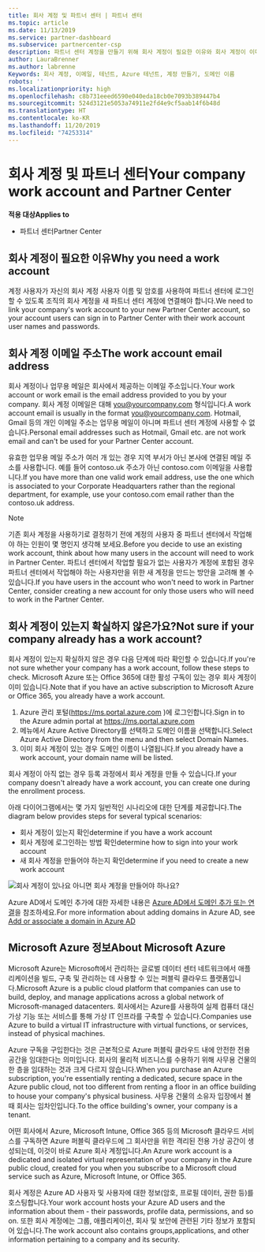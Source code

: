 ```yaml
---
title: 회사 계정 및 파트너 센터 | 파트너 센터
ms.topic: article
ms.date: 11/13/2019
ms.service: partner-dashboard
ms.subservice: partnercenter-csp
description: 파트너 센터 계정을 만들기 위해 회사 계정이 필요한 이유와 회사 계정이 이미 있는지 여부를 알아봅니다.
author: LauraBrenner
ms.author: labrenne
Keywords: 회사 계정, 이메일, 테넌트, Azure 테넌트, 계정 만들기, 도메인 이름
robots: ''
ms.localizationpriority: high
ms.openlocfilehash: c8b731eeed6590e040eda18cb0e7093b389447b4
ms.sourcegitcommit: 524d3121e5053a74911e2fd4e9cf5aab14f6b48d
ms.translationtype: HT
ms.contentlocale: ko-KR
ms.lasthandoff: 11/20/2019
ms.locfileid: "74253314"
---
```

# <a name="your-company-work-account-and-partner-center"></a><span data-ttu-id="6b949-104">회사 계정 및 파트너 센터</span><span class="sxs-lookup"><span data-stu-id="6b949-104">Your company work account and Partner Center</span></span>  

<span data-ttu-id="6b949-105">**적용 대상**</span><span class="sxs-lookup"><span data-stu-id="6b949-105">**Applies to**</span></span>

-  <span data-ttu-id="6b949-106">파트너 센터</span><span class="sxs-lookup"><span data-stu-id="6b949-106">Partner Center</span></span>

## <a name="why-you-need-a-work-account"></a><span data-ttu-id="6b949-107">회사 계정이 필요한 이유</span><span class="sxs-lookup"><span data-stu-id="6b949-107">Why you need a work account</span></span>

<span data-ttu-id="6b949-108">계정 사용자가 자신의 회사 계정 사용자 이름 및 암호를 사용하여 파트너 센터에 로그인할 수 있도록 조직의 회사 계정을 새 파트너 센터 계정에 연결해야 합니다.</span><span class="sxs-lookup"><span data-stu-id="6b949-108">We need to link your company's work account to your new Partner Center account, so your account users can sign in to Partner Center with their work account user names and passwords.</span></span>

## <a name="the-work-account-email-address"></a><span data-ttu-id="6b949-109">회사 계정 이메일 주소</span><span class="sxs-lookup"><span data-stu-id="6b949-109">The work account email address</span></span>

<span data-ttu-id="6b949-110">회사 계정이나 업무용 메일은 회사에서 제공하는 이메일 주소입니다.</span><span class="sxs-lookup"><span data-stu-id="6b949-110">Your work account or work email is the email address provided to you by your company.</span></span> <span data-ttu-id="6b949-111">회사 계정 이메일은 대해 you@yourcompany.com 형식입니다.</span><span class="sxs-lookup"><span data-stu-id="6b949-111">A work account email is usually in the format you@yourcompany.com.</span></span> <span data-ttu-id="6b949-112">Hotmail, Gmail 등의 개인 이메일 주소는 업무용 메일이 아니며 파트너 센터 계정에 사용할 수 없습니다.</span><span class="sxs-lookup"><span data-stu-id="6b949-112">Personal email addresses such as Hotmail, Gmail etc. are not work email and can't be used for your Partner Center account.</span></span> 

<span data-ttu-id="6b949-113">유효한 업무용 메일 주소가 여러 개 있는 경우 지역 부서가 아닌 본사에 연결된 메일 주소를 사용합니다. 예를 들어 contoso.uk 주소가 아닌 contoso.com 이메일을 사용합니다.</span><span class="sxs-lookup"><span data-stu-id="6b949-113">If you have more than one valid work email address, use the one which is associated to your Corporate Headquarters rather than the regional department, for example, use your contoso.com email rather than the contoso.uk address.</span></span>

> [!NOTE]  
>  <span data-ttu-id="6b949-114">기존 회사 계정을 사용하기로 결정하기 전에 계정의 사용자 중 파트너 센터에서 작업해야 하는 인원이 몇 명인지 생각해 보세요.</span><span class="sxs-lookup"><span data-stu-id="6b949-114">Before you decide to use an existing work account, think about how many users in the account will need to work in Partner Center.</span></span> <span data-ttu-id="6b949-115">파트너 센터에서 작업할 필요가 없는 사용자가 계정에 포함된 경우 파트너 센터에서 작업해야 하는 사용자만을 위한 새 계정을 만드는 방안을 고려해 볼 수 있습니다.</span><span class="sxs-lookup"><span data-stu-id="6b949-115">If you have users in the account who won't need to work in Partner Center, consider creating a new account for only those users who will need to work in the Partner Center.</span></span>


## <a name="not-sure-if-your-company-already-has-a-work-account"></a><span data-ttu-id="6b949-116">회사 계정이 있는지 확실하지 않은가요?</span><span class="sxs-lookup"><span data-stu-id="6b949-116">Not sure if your company already has a work account?</span></span>

<span data-ttu-id="6b949-117">회사 계정이 있는지 확실하지 않은 경우 다음 단계에 따라 확인할 수 있습니다.</span><span class="sxs-lookup"><span data-stu-id="6b949-117">If you're not sure whether your company has a work account, follow these steps to check.</span></span> <span data-ttu-id="6b949-118">Microsoft Azure 또는 Office 365에 대한 활성 구독이 있는 경우 회사 계정이 이미 있습니다.</span><span class="sxs-lookup"><span data-stu-id="6b949-118">Note that if you have an active subscription to Microsoft Azure or Office 365, you already have a work account.</span></span>

1.  <span data-ttu-id="6b949-119">Azure 관리 포털(https://ms.portal.azure.com )에 로그인합니다.</span><span class="sxs-lookup"><span data-stu-id="6b949-119">Sign in to the Azure admin portal at https://ms.portal.azure.com</span></span>
2.  <span data-ttu-id="6b949-120">메뉴에서 Azure Active Directory를 선택하고 도메인 이름을 선택합니다.</span><span class="sxs-lookup"><span data-stu-id="6b949-120">Select Azure Active Directory from the menu and then select Domain Names.</span></span>
3.  <span data-ttu-id="6b949-121">이미 회사 계정이 있는 경우 도메인 이름이 나열됩니다.</span><span class="sxs-lookup"><span data-stu-id="6b949-121">If you already have a work account, your domain name will be listed.</span></span>

<span data-ttu-id="6b949-122">회사 계정이 아직 없는 경우 등록 과정에서 회사 계정을 만들 수 있습니다.</span><span class="sxs-lookup"><span data-stu-id="6b949-122">If your company doesn't already have a work account, you can create one during the enrollment process.</span></span>

<span data-ttu-id="6b949-123">아래 다이어그램에서는 몇 가지 일반적인 시나리오에 대한 단계를 제공합니다.</span><span class="sxs-lookup"><span data-stu-id="6b949-123">The diagram below provides steps for several typical scenarios:</span></span>

- <span data-ttu-id="6b949-124">회사 계정이 있는지 확인</span><span class="sxs-lookup"><span data-stu-id="6b949-124">determine if you have a work account</span></span> 
- <span data-ttu-id="6b949-125">회사 계정에 로그인하는 방법 확인</span><span class="sxs-lookup"><span data-stu-id="6b949-125">determine how to sign into your work account</span></span> 
- <span data-ttu-id="6b949-126">새 회사 계정을 만들어야 하는지 확인</span><span class="sxs-lookup"><span data-stu-id="6b949-126">determine if you need to create a new work account</span></span>


![회사 계정이 있나요 아니면 회사 계정을 만들어야 하나요?](images/onboardingAADFlow.png)

<span data-ttu-id="6b949-128">Azure AD에서 도메인 추가에 대한 자세한 내용은 [Azure AD에서 도메인 추가 또는 연결](https://docs.microsoft.com/azure/active-directory/active-directory-add-domain)을 참조하세요.</span><span class="sxs-lookup"><span data-stu-id="6b949-128">For more information about adding domains in Azure AD, see [Add or associate a domain in Azure AD](https://docs.microsoft.com/azure/active-directory/active-directory-add-domain)</span></span>

## <a name="about-microsoft-azure"></a><span data-ttu-id="6b949-129">Microsoft Azure 정보</span><span class="sxs-lookup"><span data-stu-id="6b949-129">About Microsoft Azure</span></span>

<span data-ttu-id="6b949-130">Microsoft Azure는 Microsoft에서 관리하는 글로벌 데이터 센터 네트워크에서 애플리케이션을 빌드, 구축 및 관리하는 데 사용할 수 있는 퍼블릭 클라우드 플랫폼입니다.</span><span class="sxs-lookup"><span data-stu-id="6b949-130">Microsoft Azure is a public cloud platform that companies can use to build, deploy, and manage applications across a global network of Microsoft-managed datacenters.</span></span> <span data-ttu-id="6b949-131">회사에서는 Azure를 사용하여 실제 컴퓨터 대신 가상 기능 또는 서비스를 통해 가상 IT 인프라를 구축할 수 있습니다.</span><span class="sxs-lookup"><span data-stu-id="6b949-131">Companies use Azure to build a virtual IT infrastructure with virtual functions, or services, instead of physical machines.</span></span> 

<span data-ttu-id="6b949-132">Azure 구독을 구입한다는 것은 근본적으로 Azure 퍼블릭 클라우드 내에 안전한 전용 공간을 임대한다는 의미입니다. 회사의 물리적 비즈니스를 수용하기 위해 사무용 건물의 한 층을 임대하는 것과 크게 다르지 않습니다.</span><span class="sxs-lookup"><span data-stu-id="6b949-132">When you purchase an Azure subscription, you're essentially renting a dedicated, secure space in the Azure public cloud, not too different from renting a floor in an office building to house your company's physical business.</span></span> <span data-ttu-id="6b949-133">사무용 건물의 소유자 입장에서 볼 때 회사는 임차인입니다.</span><span class="sxs-lookup"><span data-stu-id="6b949-133">To the office building's owner, your company is a tenant.</span></span> 

<span data-ttu-id="6b949-134">어떤 회사에서 Azure, Microsoft Intune, Office 365 등의 Microsoft 클라우드 서비스를 구독하면 Azure 퍼블릭 클라우드에 그 회사만을 위한 격리된 전용 가상 공간이 생성되는데, 이것이 바로 Azure 회사 계정입니다.</span><span class="sxs-lookup"><span data-stu-id="6b949-134">An Azure work account is a dedicated and isolated virtual representation of your company in the Azure public cloud, created for you when you subscribe to a Microsoft cloud service such as Azure, Microsoft Intune, or Office 365.</span></span> 

<span data-ttu-id="6b949-135">회사 계정은 Azure AD 사용자 및 사용자에 대한 정보(암호, 프로필 데이터, 권한 등)를 호스팅합니다.</span><span class="sxs-lookup"><span data-stu-id="6b949-135">Your work account hosts your Azure AD users and the information about them - their passwords, profile data, permissions, and so on.</span></span> <span data-ttu-id="6b949-136">또한 회사 계정에는 그룹, 애플리케이션, 회사 및 보안에 관련된 기타 정보가 포함되어 있습니다.</span><span class="sxs-lookup"><span data-stu-id="6b949-136">The work account also contains groups,applications, and other information pertaining to a company and its security.</span></span> 
